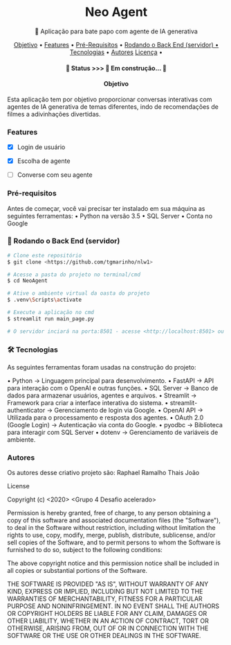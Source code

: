 <h1 align="center">Neo Agent </h1>

<p align="center">🚀 Aplicação para bate papo com agente de IA generativa</p>

<p align="center">
 <a href="#objetivo">Objetivo</a> •
 <a href="#Features">Features</a> • 
 <a href="#Pré-Requisitos">Pré-Requisitos</a> • 
 <a href="#Rodando o Back End (servidor)">Rodando o Back End (servidor) •
 <a href="#tecnologias">Tecnologias</a> • 
 <a href="#Autores">Autores</a>
 <a href="#License">Licença</a> • 
</p>

<h4 align="center"> 
	🚧  Status >>> 🚀 Em construção...  🚧
</h4>

<h4 align="center">  
	Objetivo
</h4>

Esta aplicação tem por objetivo proporcionar conversas interativas com agentes de IA generativa de temas diferentes, indo de recomendações de filmes a adivinhações divertidas.

### Features

- [x] Login de usuário 
- [x] Escolha de agente
- [ ] Converse com seu agente


### Pré-requisitos

Antes de começar, você vai precisar ter instalado em sua máquina as seguintes ferramentas:
• Python na versão 3.5 
• SQL Server
• Conta no Google

### 🎲 Rodando o Back End (servidor)

```bash
# Clone este repositório
$ git clone <https://github.com/tgmarinho/nlw1>

# Acesse a pasta do projeto no terminal/cmd
$ cd NeoAgent

# Ative o ambiente virtual da oasta do projeto
$ .venv\Scripts\activate

# Execute a aplicação no cmd
$ streamlit run main_page.py

# O servidor inciará na porta:8501 - acesse <http://localhost:8501> ou espere seu navehgador padrão abri-lo
```


### 🛠 Tecnologias

As seguintes ferramentas foram usadas na construção do projeto:

•	Python → Linguagem principal para desenvolvimento.
•	FastAPI → API para interação com o OpenAI e outras funções.
•	SQL Server → Banco de dados para armazenar usuários, agentes e arquivos.
•	Streamlit → Framework para criar a interface interativa do sistema.
•	streamlit-authenticator → Gerenciamento de login via Google.
•	OpenAI API → Utilizada para o processamento e resposta dos agentes.
•	OAuth 2.0 (Google Login) → Autenticação via conta do Google.
•	pyodbc → Biblioteca para interagir com SQL Server
•	dotenv → Gerenciamento de variáveis de ambiente.


###  Autores

Os autores desse criativo projeto são: 
Raphael Ramalho
Thais
João

License

Copyright (c) <2020> <Grupo 4 Desafio acelerado>

Permission is hereby granted, free of charge, to any person obtaining a copy
of this software and associated documentation files (the "Software"), to deal
in the Software without restriction, including without limitation the rights
to use, copy, modify, merge, publish, distribute, sublicense, and/or sell
copies of the Software, and to permit persons to whom the Software is
furnished to do so, subject to the following conditions:

The above copyright notice and this permission notice shall be included in all
copies or substantial portions of the Software.

THE SOFTWARE IS PROVIDED "AS IS", WITHOUT WARRANTY OF ANY KIND, EXPRESS OR
IMPLIED, INCLUDING BUT NOT LIMITED TO THE WARRANTIES OF MERCHANTABILITY,
FITNESS FOR A PARTICULAR PURPOSE AND NONINFRINGEMENT. IN NO EVENT SHALL THE
AUTHORS OR COPYRIGHT HOLDERS BE LIABLE FOR ANY CLAIM, DAMAGES OR OTHER
LIABILITY, WHETHER IN AN ACTION OF CONTRACT, TORT OR OTHERWISE, ARISING FROM,
OUT OF OR IN CONNECTION WITH THE SOFTWARE OR THE USE OR OTHER DEALINGS IN THE
SOFTWARE.
